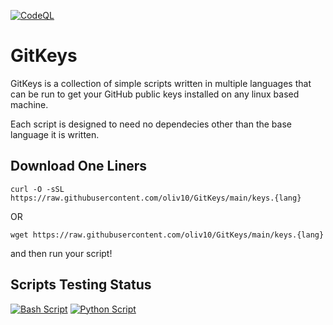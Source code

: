 [![CodeQL](https://github.com/oliv10/GitKeys/actions/workflows/github-code-scanning/codeql/badge.svg)](https://github.com/oliv10/GitKeys/actions/workflows/github-code-scanning/codeql)

# GitKeys
GitKeys is a collection of simple scripts written in multiple languages that can be run to get your GitHub public keys installed on any linux based machine.

Each script is designed to need no dependecies other than the base language it is written.

## Download One Liners
```
curl -O -sSL https://raw.githubusercontent.com/oliv10/GitKeys/main/keys.{lang}
```
OR
```
wget https://raw.githubusercontent.com/oliv10/GitKeys/main/keys.{lang}
```
and then run your script!

## Scripts Testing Status

[![Bash Script](https://github.com/oliv10/GitKeys/actions/workflows/test_bash.yml/badge.svg)](https://github.com/oliv10/GitKeys/actions/workflows/test_bash.yml)
[![Python Script](https://github.com/oliv10/GitKeys/actions/workflows/test_python.yml/badge.svg)](https://github.com/oliv10/GitKeys/actions/workflows/test_python.yml)
